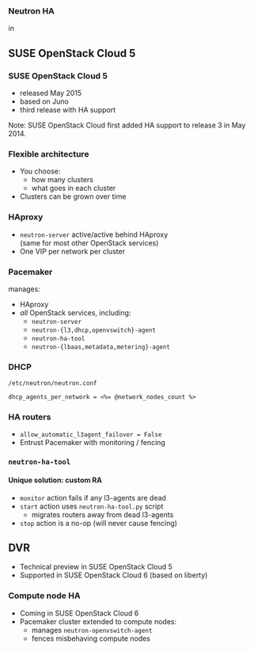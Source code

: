 ### Neutron HA
in
## SUSE OpenStack Cloud 5


### SUSE OpenStack Cloud 5

-   released May 2015
-   based on Juno
-   third release with HA support

Note: SUSE OpenStack Cloud first added HA support to release 3 in May
2014.


### Flexible architecture

-   You choose:
    - how many clusters
    - what goes in each cluster
-   Clusters can be grown over time


### HAproxy

-   `neutron-server` active/active behind HAproxy<br/>
    (same for most other OpenStack services)
-   One VIP per network per cluster


### Pacemaker

manages:
-   HAproxy
-   *all* OpenStack services, including:
    -   `neutron-server`
    -   `neutron-{l3,dhcp,openvswitch}-agent`
    -   `neutron-ha-tool`
    -   `neutron-{lbaas,metadata,metering}-agent`


### DHCP

`/etc/neutron/neutron.conf`

```erb
dhcp_agents_per_network = <%= @network_nodes_count %>
```


### HA routers

-   `allow_automatic_l3agent_failover = False`
-   Entrust Pacemaker with monitoring / fencing


### `neutron-ha-tool`
#### Unique solution: custom RA

-   `monitor` action fails if any l3-agents are dead
-   `start` action uses `neutron-ha-tool.py` script
    -   migrates routers away from dead l3-agents
-   `stop` action is a no-op (will never cause fencing)


## DVR

-   Technical preview in SUSE OpenStack Cloud 5
-   Supported in SUSE OpenStack Cloud 6 (based on liberty)


### Compute node HA

-   Coming in SUSE OpenStack Cloud 6
-   Pacemaker cluster extended to compute nodes:
    -   manages `neutron-openvswitch-agent`
    -   fences misbehaving compute nodes
